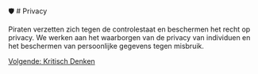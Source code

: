 🛡️ # Privacy

Piraten verzetten zich tegen de controlestaat en beschermen het recht op privacy. We werken aan het waarborgen van de privacy van individuen en het beschermen van persoonlijke gegevens tegen misbruik.

[Volgende: Kritisch Denken](KritischDenken.md)
